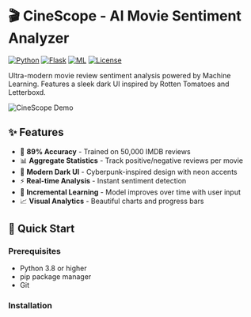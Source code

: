# 🎬 CineScope - AI Movie Sentiment Analyzer

[![Python](https://img.shields.io/badge/Python-3.8+-blue.svg)](https://www.python.org/)
[![Flask](https://img.shields.io/badge/Flask-3.0-green.svg)](https://flask.palletsprojects.com/)
[![ML](https://img.shields.io/badge/ML-Scikit--learn-orange.svg)](https://scikit-learn.org/)
[![License](https://img.shields.io/badge/License-MIT-red.svg)](LICENSE)

Ultra-modern movie review sentiment analysis powered by Machine Learning. Features a sleek dark UI inspired by Rotten Tomatoes and Letterboxd.

![CineScope Demo](https://via.placeholder.com/800x400?text=Add+Your+Screenshot+Here)

## ✨ Features

- 🤖 **89% Accuracy** - Trained on 50,000 IMDB reviews
- 📊 **Aggregate Statistics** - Track positive/negative reviews per movie
- 🎨 **Modern Dark UI** - Cyberpunk-inspired design with neon accents
- ⚡ **Real-time Analysis** - Instant sentiment detection
- 🔄 **Incremental Learning** - Model improves over time with user input
- 📈 **Visual Analytics** - Beautiful charts and progress bars

## 🚀 Quick Start

### Prerequisites
- Python 3.8 or higher
- pip package manager
- Git

### Installation
```bash
